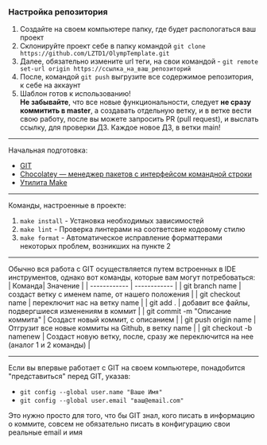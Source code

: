 ### Настройка репозитория
1. Создайте на своем компьютере папку, где будет распологаться ваш проект
2. Склонируйте проект себе в папку командой `git clone https://github.com/LZTD1/OlympTemplate.git`
3. Далее, обязательно измените url теги, на свои командой - `git remote set-url origin https://ссылка_на_ваш_репозиторий`
4. После, командой `git push` выгрузите все содержимое репозитория, к себе на аккаунт
5. Шаблон готов к использованию!\
**Не забывайте**, что все новые функциональности, следует **не сразу коммитить в master**, а создавать отдельную ветку, и в ветке вести свою работу, после вы можете запросить PR (pull request), и выслать ссылку, для проверки ДЗ.
Каждое новое ДЗ, в ветки main!
------------
Начальная подготовка:
- [GIT](https://git-scm.com/downloads/win)
- [Chocolatey — менеджер пакетов с интерфейсом командной строки](https://chocolatey.org/install)
- [Утилита Make](https://stackoverflow.com/questions/32127524/how-to-install-and-use-make-in-windows)
------------

Команды, настроенные в проекте:
1. `make install` - Установка необходимых зависимостей
2. `make lint` - Проверка линтерами на соответсвие кодовому стилю
3. `make format` - Автоматическое исправление форматтерами некоторых проблем, возникших на пункте 2 
------------

Обычно вся работа с GIT осуществляется путем встроенных в IDE инструментов, однако вот команды, которые вам могут потребоваться:
|   Команда|  Значение |
| ------------ | ------------ |
| git branch name  | создаст ветку с именем name, от нашего положения  |
| git checkout name  | переключит нас на ветку name  |
| git add .  | добавит все файлы, подвергшиеся изменениям в коммит  |
| git commit -m "Описание коммита"  | Создаст новый коммит, с описанием |
| git push origin name  | Отгрузит все новые коммиты на Github, в ветку name |
| git checkout -b namenew  | Создаст новую ветку, после, сразу же переключится на нее (аналог 1 и 2 команды) |

------------

Если вы впервые работает с GIT на своем компьютере, понадобится "представиться" перед GIT, указав:
- `git config --global user.name "Ваше Имя"`
- `git config --global user.email "ваш@email.com"`
  
Это нужно просто для того, что бы GIT знал, кого писать в информацию о коммите, совсем не обязательно писать в конфигурацию свои реальные email и имя
